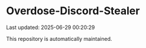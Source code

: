 # Overdose-Discord-Stealer

Last updated: 2025-06-29 00:20:29

This repository is automatically maintained.
